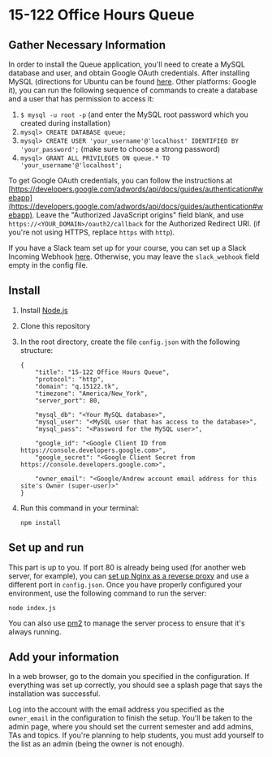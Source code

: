 # 15-122 Office Hours Queue

## Gather Necessary Information

In order to install the Queue application, you'll need to create a MySQL database and user, and obtain Google OAuth credentials. After installing MySQL (directions for Ubuntu can be found [here](https://www.digitalocean.com/community/tutorials/how-to-install-mysql-on-ubuntu-16-04). Other platforms: Google it), you can run the following sequence of commands to create a database and a user that has permission to access it:

1. `$ mysql -u root -p` (and enter the MySQL root password which you created during installation)
2. `mysql> CREATE DATABASE queue;`
3. `mysql> CREATE USER 'your_username'@'localhost' IDENTIFIED BY 'your_password';` (make sure to choose a strong password)
4. `mysql> GRANT ALL PRIVILEGES ON queue.* TO 'your_username'@'localhost';`

To get Google OAuth credentials, you can follow the instructions at [https://developers.google.com/adwords/api/docs/guides/authentication#webapp](https://developers.google.com/adwords/api/docs/guides/authentication#webapp). Leave the "Authorized JavaScript origins" field blank, and use `https://<YOUR_DOMAIN>/oauth2/callback` for the Authorized Redirect URI. (if you're not using HTTPS, replace `https` with `http`).

If you have a Slack team set up for your course, you can set up a Slack Incoming Webhook [here](https://my.slack.com/services/new/incoming-webhook/). Otherwise, you may leave the `slack_webhook` field empty in the config file.

## Install

1. Install [Node.js](https://nodejs.org)
2. Clone this repository
3. In the root directory, create the file `config.json` with the following structure:
   ```
   {
       "title": "15-122 Office Hours Queue",
       "protocol": "http",
       "domain": "q.15122.tk",
       "timezone": "America/New_York",
       "server_port": 80,

       "mysql_db": "<Your MySQL database>",
       "mysql_user": "<MySQL user that has access to the database>",
       "mysql_pass": "<Password for the MySQL user>",

       "google_id": "<Google Client ID from https://console.developers.google.com>",
       "google_secret": "<Google Client Secret from https://console.developers.google.com>",

       "owner_email": "<Google/Andrew account email address for this site's Owner (super-user)>"
   }
   ```
4. Run this command in your terminal:

   ```
   npm install
   ```

## Set up and run

This part is up to you. If port 80 is already being used (for another web server, for example), you can [set up Nginx as a reverse proxy](https://www.nginx.com/resources/admin-guide/reverse-proxy/) and use a different port in `config.json`. Once you have properly configured your environment, use the following command to run the server:
```
node index.js
```
You can also use [pm2](http://pm2.keymetrics.io/) to manage the server process to ensure that it's always running.

## Add your information

In a web browser, go to the domain you specified in the configuration. If everything was set up correctly, you should see a splash page that says the installation was successful.

Log into the account with the email address you specified as the `owner_email` in the configuration to finish the setup. You'll be taken to the admin page, where you should set the current semester and add admins, TAs and topics. If you're planning to help students, you must add yourself to the list as an admin (being the owner is not enough).
